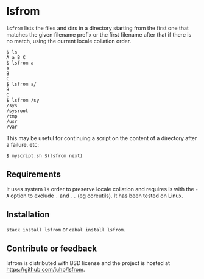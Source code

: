# lsfrom

`lsfrom` lists the files and dirs in a directory starting from the first one
that matches the given filename prefix or the first filename after that
if there is no match, using the current locale collation order.

```
$ ls
A a B C
$ lsfrom a
a
B
C
$ lsfrom a/
B
C
$ lsfrom /sy
/sys
/sysroot
/tmp
/usr
/var
```

This may be useful for continuing a script on the content of a directory
after a failure, etc:

```shellsession
$ myscript.sh $(lsfrom next)
```

## Requirements

It uses system `ls` order to preserve locale collation
and requires ls with the `-A` option to exclude `.` and `..` (eg coreutils).
It has been tested on Linux.

## Installation

`stack install lsfrom` or `cabal install lsfrom`.

## Contribute or feedback
lsfrom is distributed with BSD license
and the project is hosted at <https://github.com/juhp/lsfrom>.
